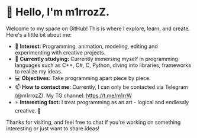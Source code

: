 # 👋 Hello, I'm m1rrozZ.

Welcome to my space on GitHub! This is where I explore, learn, and create. Here's a little bit about me:

- 👀 **Interest:** Programming, animation, modeling, editing and experimenting with creative projects.
- 🌱 **Currently studying:** Currently immersing myself in programming languages such as C++, C#, C, Python, diving into libraries, frameworks to realize my ideas.
- 💻 **Objectives:** Take programming apart piece by piece.
- 📫 **How to contact me:** Currently, I can only be contacted via Telegram (@m1rrozZ).
                            My TG channel: https://t.me/m1rrW
- ⚡ **Interesting fact:** I treat programming as an art - logical and endlessly creative. 🎨

Thanks for visiting, and feel free to chat if you're working on something interesting or just want to share ideas!
